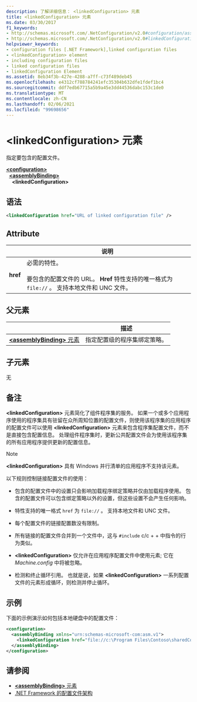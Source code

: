 ```yaml
---
description: 了解详细信息： <linkedConfiguration> 元素
title: <linkedConfiguration> 元素
ms.date: 03/30/2017
f1_keywords:
- http://schemas.microsoft.com/.NetConfiguration/v2.0#configuration/assemblyBinding/linkedConfiguration
- http://schemas.microsoft.com/.NetConfiguration/v2.0#linkedConfiguration
helpviewer_keywords:
- configuration files [.NET Framework],linked configuration files
- <linkedConfiguration> element
- including configuration files
- linked configuration files
- linkedConfiguration Element
ms.assetid: 8eb34f3b-427e-4288-a7ff-c73f489deb45
ms.openlocfilehash: e4312cf788784241efc35304b632dfe1fdef1bc4
ms.sourcegitcommit: ddf7edb67715a5b9a45e3dd44536dabc153c1de0
ms.translationtype: MT
ms.contentlocale: zh-CN
ms.lasthandoff: 02/06/2021
ms.locfileid: "99698656"
---
```

# <a name="linkedconfiguration-element"></a>\<linkedConfiguration> 元素

指定要包含的配置文件。

[**\<configuration>**](configuration-element.md)\
&nbsp;&nbsp;[**\<assemblyBinding>**](assemblybinding-element-for-configuration.md)\
&nbsp;&nbsp;&nbsp;&nbsp;**\<linkedConfiguration>**

## <a name="syntax"></a>语法

```xml
<linkedConfiguration href="URL of linked configuration file" />
```

## <a name="attribute"></a>Attribute

|           | 说明 |
| --------- | ----------- |
| **href**  | 必需的特性。<br><br>要包含的配置文件的 URL。 **Href** 特性支持的唯一格式为 `file://` 。 支持本地文件和 UNC 文件。 |

## <a name="parent-element"></a>父元素

|     | 描述 |
| --- | ----------- |
| [**\<assemblyBinding>** 元素](assemblybinding-element-for-configuration.md) | 指定配置级的程序集绑定策略。 |

## <a name="child-elements"></a>子元素

无

## <a name="remarks"></a>备注

**\<linkedConfiguration>** 元素简化了组件程序集的服务。 如果一个或多个应用程序使用的程序集具有驻留在众所周知位置的配置文件，则使用该程序集的应用程序的配置文件可以使用 **\<linkedConfiguration>** 元素来包含程序集配置文件，而不是直接包含配置信息。 处理组件程序集时，更新公共配置文件会为使用该程序集的所有应用程序提供更新的配置信息。

> [!NOTE]
> **\<linkedConfiguration>** 具有 Windows 并行清单的应用程序不支持该元素。

以下规则控制链接配置文件的使用：

- 包含的配置文件中的设置只会影响加载程序绑定策略并仅由加载程序使用。 包含的配置文件可以包含绑定策略以外的设置，但这些设置不会产生任何影响。

- 特性支持的唯一格式 `href` 为 `file://` 。 支持本地文件和 UNC 文件。

- 每个配置文件的链接配置数没有限制。

- 所有链接的配置文件合并到一个文件中，这与 `#include` c/c + + 中指令的行为类似。

- **\<linkedConfiguration>** 仅允许在应用程序配置文件中使用元素; 它在 *Machine.config* 中将被忽略。

- 检测和终止循环引用。 也就是说，如果 **\<linkedConfiguration>** 一系列配置文件的元素形成循环，则检测并停止循环。

## <a name="example"></a>示例

下面的示例演示如何包括本地硬盘中的配置文件：

```xml
<configuration>
  <assemblyBinding xmlns="urn:schemas-microsoft-com:asm.v1">
    <linkedConfiguration href="file://c:\Program Files\Contoso\sharedConfig.xml"/>
  </assemblyBinding>
</configuration>
```

## <a name="see-also"></a>请参阅

- [**\<assemblyBinding>** 元素](assemblybinding-element-for-configuration.md)
- [.NET Framework 的配置文件架构](index.md)
